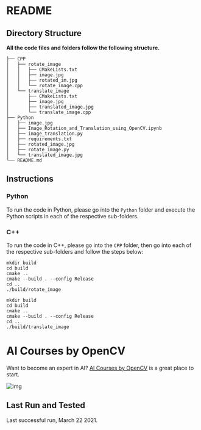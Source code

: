 # README



## Directory Structure

**All the code files and folders follow the following structure.**

```
├── CPP
│   ├── rotate_image
│   │   ├── CMakeLists.txt
│   │   ├── image.jpg
│   │   ├── rotated_im.jpg
│   │   └── rotate_image.cpp
│   └── translate_image
│       ├── CMakeLists.txt
│       ├── image.jpg
│       ├── translated_image.jpg
│       └── translate_image.cpp
├── Python
│   ├── image.jpg
│   ├── Image_Rotation_and_Translation_using_OpenCV.ipynb
│   ├── image_translation.py
│   ├── requirements.txt
│   ├── rotated_image.jpg
│   ├── rotate_image.py
│   └── translated_image.jpg
└── README.md
```



## Instructions

### Python

To run the code in Python, please go into the `Python` folder and execute the Python scripts in each of the respective sub-folders.

### C++

To run the code in C++, please go into the `CPP` folder, then go into each of the respective sub-folders and follow the steps below:

```
mkdir build
cd build
cmake ..
cmake --build . --config Release
cd ..
./build/rotate_image

mkdir build
cd build
cmake ..
cmake --build . --config Release
cd ..
./build/translate_image
```



# AI Courses by OpenCV

Want to become an expert in AI? [AI Courses by OpenCV](https://opencv.org/courses/) is a great place to start.

![img](https://camo.githubusercontent.com/18c5719ef10afe9607af3e87e990068c942ae4cba8bd4d72d21950d6213ea97e/68747470733a2f2f7777772e6c6561726e6f70656e63762e636f6d2f77702d636f6e74656e742f75706c6f6164732f323032302f30342f41492d436f75727365732d42792d4f70656e43562d4769746875622e706e67)

## Last Run and Tested

Last successful run, March 22 2021.

